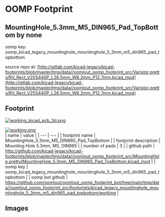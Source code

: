 # OOMP Footprint  
## MountingHole_5.3mm_M5_DIN965_Pad_TopBottom  by none  
  
oomp key: oomp_kicad_legacy_mountinghole_mountinghole_5_3mm_m5_din965_pad_topbottom  
  
source repo at: [http://gitlab.com/kicad-legacy/kicad-footprints/blob/master/tmp/data//oomlout_oomp_footprint_src/Varistor.pretty/RV_Rect_V25S440P_L26.5mm_W8.2mm_P12.7mm.kicad_mod](http://gitlab.com/kicad-legacy/kicad-footprints/blob/master/tmp/data//oomlout_oomp_footprint_src/Varistor.pretty/RV_Rect_V25S440P_L26.5mm_W8.2mm_P12.7mm.kicad_mod)  
## Footprint  
  
[![working_kicad_pcb_3d.png](working_kicad_pcb_3d_600.png)](working_kicad_pcb_3d.png)  
  
[![working.png](working_600.png)](working.png)  
| name | value | 
| --- | --- | 
| footprint name | MountingHole_5.3mm_M5_DIN965_Pad_TopBottom | 
| footprint description | Mounting Hole 5.3mm, M5, DIN965 | 
| number of pads | 3 | 
| github path | http://github.com/kicad-legacy/kicad-footprints/blob/master/tmp/data//oomlout_oomp_footprint_src/MountingHole.pretty/MountingHole_5.3mm_M5_DIN965_Pad_TopBottom.kicad_mod | 
| oomp key | oomp_kicad_legacy_mountinghole_mountinghole_5_3mm_m5_din965_pad_topbottom | 
| oomp bot github | https://github.com/oomlout/oomlout_oomp_footprint_bot/tree/main/tmp/data//oomlout_oomp_footprint_src/footprints/kicad_legacy_mountinghole_mountinghole_5_3mm_m5_din965_pad_topbottom/working | 
## Images  
